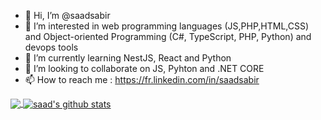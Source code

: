- 👋 Hi, I’m @saadsabir
- 👀 I’m interested in web programming languages (JS,PHP,HTML,CSS) and Object-oriented Programming (C#, TypeScript, PHP, Python) and devops tools
- 🌱 I’m currently learning NestJS, React and Python
- 💞️ I’m looking to collaborate on JS, Pyhton and .NET CORE
- 📫 How to reach me : https://fr.linkedin.com/in/saadsabir

<!---
saadsabir/saadsabir is a ✨ special ✨ repository because its `README.md` (this file) appears on your GitHub profile.
You can click the Preview link to take a look at your changes.
--->



<a href="https://github.com/saadsabir">
  <img align="center" src="https://github-readme-stats.vercel.app/api/top-langs/?username=saadsabir&theme=light&hide_langs_below=1" />
</a>
<a href="https://github.com/saadsabir">
 <img align="center" src="https://github-readme-stats.vercel.app/api?username=saadsabir&show_icons=true&theme=light&line_height=27" alt="saad's github stats"/>
</a>
